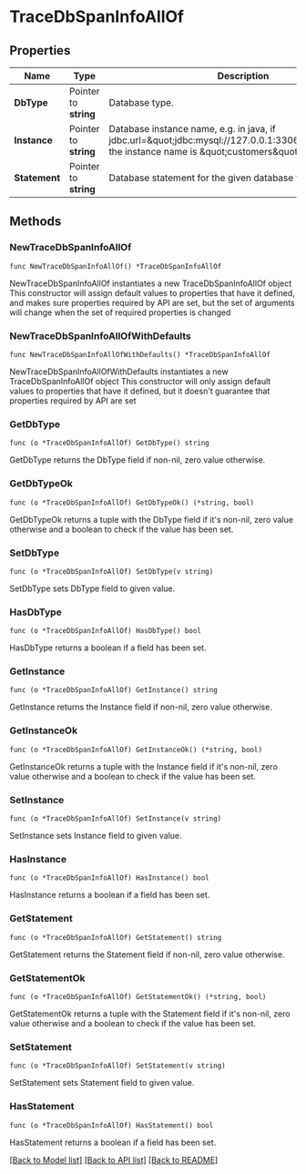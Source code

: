 # TraceDbSpanInfoAllOf

## Properties

Name | Type | Description | Notes
------------ | ------------- | ------------- | -------------
**DbType** | Pointer to **string** | Database type. | [optional] 
**Instance** | Pointer to **string** | Database instance name, e.g. in java, if jdbc.url&#x3D;\&quot;jdbc:mysql://127.0.0.1:3306/customers\&quot;, the instance name is \&quot;customers\&quot;. | [optional] 
**Statement** | Pointer to **string** | Database statement for the given database type. | [optional] 

## Methods

### NewTraceDbSpanInfoAllOf

`func NewTraceDbSpanInfoAllOf() *TraceDbSpanInfoAllOf`

NewTraceDbSpanInfoAllOf instantiates a new TraceDbSpanInfoAllOf object
This constructor will assign default values to properties that have it defined,
and makes sure properties required by API are set, but the set of arguments
will change when the set of required properties is changed

### NewTraceDbSpanInfoAllOfWithDefaults

`func NewTraceDbSpanInfoAllOfWithDefaults() *TraceDbSpanInfoAllOf`

NewTraceDbSpanInfoAllOfWithDefaults instantiates a new TraceDbSpanInfoAllOf object
This constructor will only assign default values to properties that have it defined,
but it doesn't guarantee that properties required by API are set

### GetDbType

`func (o *TraceDbSpanInfoAllOf) GetDbType() string`

GetDbType returns the DbType field if non-nil, zero value otherwise.

### GetDbTypeOk

`func (o *TraceDbSpanInfoAllOf) GetDbTypeOk() (*string, bool)`

GetDbTypeOk returns a tuple with the DbType field if it's non-nil, zero value otherwise
and a boolean to check if the value has been set.

### SetDbType

`func (o *TraceDbSpanInfoAllOf) SetDbType(v string)`

SetDbType sets DbType field to given value.

### HasDbType

`func (o *TraceDbSpanInfoAllOf) HasDbType() bool`

HasDbType returns a boolean if a field has been set.

### GetInstance

`func (o *TraceDbSpanInfoAllOf) GetInstance() string`

GetInstance returns the Instance field if non-nil, zero value otherwise.

### GetInstanceOk

`func (o *TraceDbSpanInfoAllOf) GetInstanceOk() (*string, bool)`

GetInstanceOk returns a tuple with the Instance field if it's non-nil, zero value otherwise
and a boolean to check if the value has been set.

### SetInstance

`func (o *TraceDbSpanInfoAllOf) SetInstance(v string)`

SetInstance sets Instance field to given value.

### HasInstance

`func (o *TraceDbSpanInfoAllOf) HasInstance() bool`

HasInstance returns a boolean if a field has been set.

### GetStatement

`func (o *TraceDbSpanInfoAllOf) GetStatement() string`

GetStatement returns the Statement field if non-nil, zero value otherwise.

### GetStatementOk

`func (o *TraceDbSpanInfoAllOf) GetStatementOk() (*string, bool)`

GetStatementOk returns a tuple with the Statement field if it's non-nil, zero value otherwise
and a boolean to check if the value has been set.

### SetStatement

`func (o *TraceDbSpanInfoAllOf) SetStatement(v string)`

SetStatement sets Statement field to given value.

### HasStatement

`func (o *TraceDbSpanInfoAllOf) HasStatement() bool`

HasStatement returns a boolean if a field has been set.


[[Back to Model list]](../README.md#documentation-for-models) [[Back to API list]](../README.md#documentation-for-api-endpoints) [[Back to README]](../README.md)


